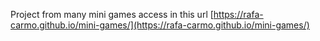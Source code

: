 Project from many mini games
access in this url [https://rafa-carmo.github.io/mini-games/](https://rafa-carmo.github.io/mini-games/) 